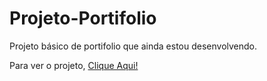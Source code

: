 # Projeto-Portifolio
 
Projeto básico de portifolio que ainda estou desenvolvendo.

Para ver o projeto, <a href="https://elielgomes.github.io/Projeto-Portifolio/">Clique Aqui!</a>
